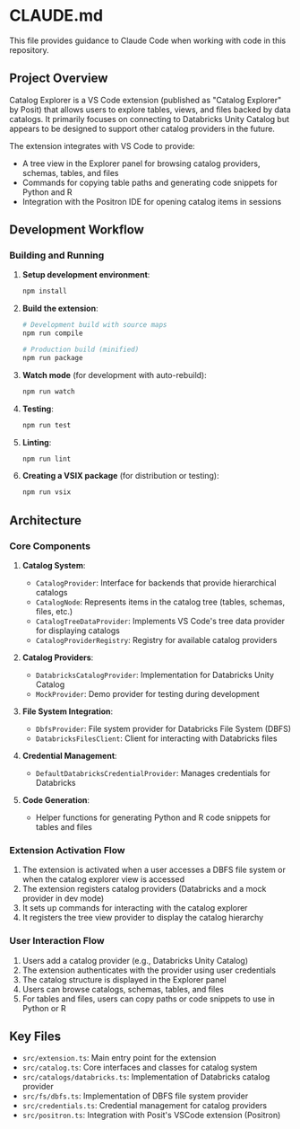 # CLAUDE.md

This file provides guidance to Claude Code when working with code in this repository.

## Project Overview

Catalog Explorer is a VS Code extension (published as "Catalog Explorer" by Posit) that allows users to explore tables, views, and files backed by data catalogs. It primarily focuses on connecting to Databricks Unity Catalog but appears to be designed to support other catalog providers in the future.

The extension integrates with VS Code to provide:

- A tree view in the Explorer panel for browsing catalog providers, schemas, tables, and files
- Commands for copying table paths and generating code snippets for Python and R
- Integration with the Positron IDE for opening catalog items in sessions

## Development Workflow

### Building and Running

1. **Setup development environment**:

      ```bash
      npm install
      ```

2. **Build the extension**:

      ```bash
      # Development build with source maps
      npm run compile

      # Production build (minified)
      npm run package
      ```

3. **Watch mode** (for development with auto-rebuild):

      ```bash
      npm run watch
      ```

4. **Testing**:

      ```bash
      npm run test
      ```

5. **Linting**:

      ```bash
      npm run lint
      ```

6. **Creating a VSIX package** (for distribution or testing):

      ```bash
      npm run vsix
      ```

## Architecture

### Core Components

1. **Catalog System**:

      - `CatalogProvider`: Interface for backends that provide hierarchical catalogs
      - `CatalogNode`: Represents items in the catalog tree (tables, schemas, files, etc.)
      - `CatalogTreeDataProvider`: Implements VS Code's tree data provider for displaying catalogs
      - `CatalogProviderRegistry`: Registry for available catalog providers

2. **Catalog Providers**:

      - `DatabricksCatalogProvider`: Implementation for Databricks Unity Catalog
      - `MockProvider`: Demo provider for testing during development

3. **File System Integration**:

      - `DbfsProvider`: File system provider for Databricks File System (DBFS)
      - `DatabricksFilesClient`: Client for interacting with Databricks files

4. **Credential Management**:

      - `DefaultDatabricksCredentialProvider`: Manages credentials for Databricks

5. **Code Generation**:
      - Helper functions for generating Python and R code snippets for tables and files

### Extension Activation Flow

1. The extension is activated when a user accesses a DBFS file system or when the catalog explorer view is accessed
2. The extension registers catalog providers (Databricks and a mock provider in dev mode)
3. It sets up commands for interacting with the catalog explorer
4. It registers the tree view provider to display the catalog hierarchy

### User Interaction Flow

1. Users add a catalog provider (e.g., Databricks Unity Catalog)
2. The extension authenticates with the provider using user credentials
3. The catalog structure is displayed in the Explorer panel
4. Users can browse catalogs, schemas, tables, and files
5. For tables and files, users can copy paths or code snippets to use in Python or R

## Key Files

- `src/extension.ts`: Main entry point for the extension
- `src/catalog.ts`: Core interfaces and classes for catalog system
- `src/catalogs/databricks.ts`: Implementation of Databricks catalog provider
- `src/fs/dbfs.ts`: Implementation of DBFS file system provider
- `src/credentials.ts`: Credential management for catalog providers
- `src/positron.ts`: Integration with Posit's VSCode extension (Positron)
